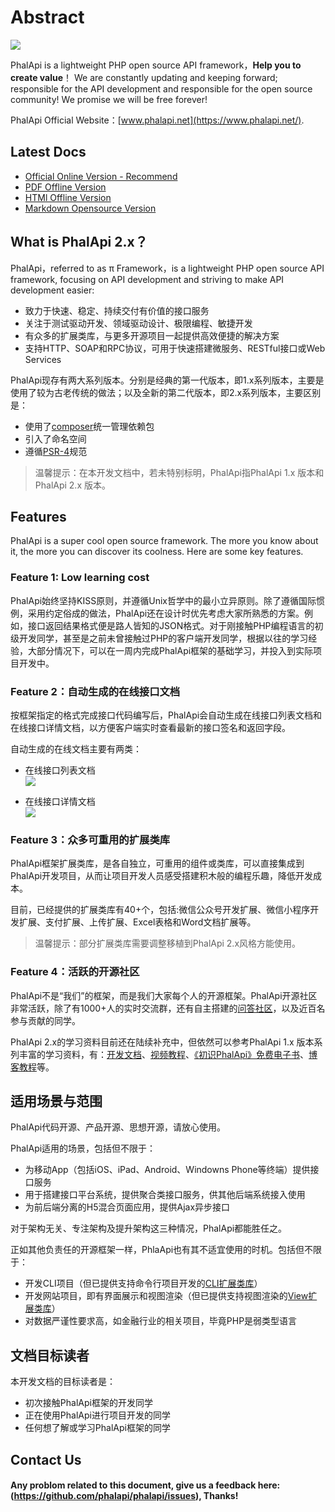 # Abstract

![](https://camo.githubusercontent.com/41579d7d1278396ffdae4e1e37cba7aea8422c4a/687474703a2f2f776562746f6f6c732e71696e6975646e2e636f6d2f6d61737465722d4c4f474f2d32303135303431305f35302e6a7067)

PhalApi is a lightweight PHP open source API framework，**Help you to create value**！
We are constantly updating and keeping forward; responsible for the API development and responsible for the open source community! 
We promise we will be free forever!

PhalApi Official Website：[www.phalapi.net](https://www.phalapi.net/).

## Latest Docs

 + [Official Online Version - Recommend](http://docs.phalapi.net/#/v2.0/tutorial)
 + [PDF Offline Version](http://docs.phalapi.net/html/PhalApi-2x-release.pdf)
 + [HTMl Offline Version](http://docs.phalapi.net/html/PhalApi-2x-release.html)
 + [Markdown Opensource Version](https://gitee.com/dogstar/phalapi-wiki)

## What is PhalApi 2.x？

PhalApi，referred to as π Framework，is a lightweight PHP open source API framework, focusing on API development and striving to make API development easier:

 + 致力于快速、稳定、持续交付有价值的接口服务
 + 关注于测试驱动开发、领域驱动设计、极限编程、敏捷开发
 + 有众多的扩展类库，与更多开源项目一起提供高效便捷的解决方案
 + 支持HTTP、SOAP和RPC协议，可用于快速搭建微服务、RESTful接口或Web Services

PhalApi现存有两大系列版本。分别是经典的第一代版本，即1.x系列版本，主要是使用了较为古老传统的做法；以及全新的第二代版本，即2.x系列版本，主要区别是：  

 + 使用了[composer](https://getcomposer.org/)统一管理依赖包
 + 引入了命名空间
 + 遵循[PSR-4](http://www.php-fig.org/)规范

> 温馨提示：在本开发文档中，若未特别标明，PhalApi指PhalApi 1.x 版本和PhalApi 2.x 版本。

## Features

PhalApi is a super cool open source framework. The more you know about it, the more you can discover its coolness. Here are some key features.

### Feature 1: Low learning cost

PhalApi始终坚持KISS原则，并遵循Unix哲学中的最小立异原则。除了遵循国际惯例，采用约定俗成的做法，PhalApi还在设计时优先考虑大家所熟悉的方案。例如，接口返回结果格式便是路人皆知的JSON格式。对于刚接触PHP编程语言的初级开发同学，甚至是之前未曾接触过PHP的客户端开发同学，根据以往的学习经验，大部分情况下，可以在一周内完成PhalApi框架的基础学习，并投入到实际项目开发中。  

### Feature 2：自动生成的在线接口文档  

按框架指定的格式完成接口代码编写后，PhalApi会自动生成在线接口列表文档和在线接口详情文档，以方便客户端实时查看最新的接口签名和返回字段。  

自动生成的在线文档主要有两类：  

 + 在线接口列表文档  
 ![](http://cdn7.phalapi.net/20170701174008_d80a8df4f918dc063163a9d730ceaf32)

 + 在线接口详情文档  
 ![](http://cdn7.phalapi.net/20170701174325_f69dd605f2b1dd177089323f1f5a798e)

### Feature 3：众多可重用的扩展类库  

PhalApi框架扩展类库，是各自独立，可重用的组件或类库，可以直接集成到PhalApi开发项目，从而让项目开发人员感受搭建积木般的编程乐趣，降低开发成本。  

目前，已经提供的扩展类库有40+个，包括:微信公众号开发扩展、微信小程序开发扩展、支付扩展、上传扩展、Excel表格和Word文档扩展等。  

> 温馨提示：部分扩展类库需要调整移植到PhalApi 2.x风格方能使用。

### Feature 4：活跃的开源社区  

PhalApi不是“我们”的框架，而是我们大家每个人的开源框架。PhalApi开源社区非常活跃，除了有1000+人的实时交流群，还有自主搭建的[问答社区](http://qa.phalapi.net/)，以及近百名参与贡献的同学。  

PhalApi 2.x的学习资料目前还在陆续补充中，但依然可以参考PhalApi 1.x 版本系列丰富的学习资料，有：[开发文档](https://www.phalapi.net/wikis/)、[视频教程](https://www.phalapi.net/wikis/8-1.html)、[《初识PhalApi》免费电子书](http://www.ituring.com.cn/book/2405)、[博客教程](https://my.oschina.net/wenzhenxi/blog?catalog=3363506)等。  

## 适用场景与范围  

PhalApi代码开源、产品开源、思想开源，请放心使用。  

PhalApi适用的场景，包括但不限于：  

 + 为移动App（包括iOS、iPad、Android、Windowns Phone等终端）提供接口服务  
 + 用于搭建接口平台系统，提供聚合类接口服务，供其他后端系统接入使用  
 + 为前后端分离的H5混合页面应用，提供Ajax异步接口

对于架构无关、专注架构及提升架构这三种情况，PhalApi都能胜任之。  

正如其他负责任的开源框架一样，PhlaApi也有其不适宜使用的时机。包括但不限于：  

 + 开发CLI项目（但已提供支持命令行项目开发的[CLI扩展类库](http://git.oschina.net/dogstar/PhalApi-Library/tree/master/CLI)）
 + 开发网站项目，即有界面展示和视图渲染（但已提供支持视图渲染的[View扩展类库](http://git.oschina.net/dogstar/PhalApi-Library/tree/master/View)）
 + 对数据严谨性要求高，如金融行业的相关项目，毕竟PHP是弱类型语言

## 文档目标读者  

本开发文档的目标读者是：  

 + 初次接触PhalApi框架的开发同学
 + 正在使用PhalApi进行项目开发的同学
 + 任何想了解或学习PhalApi框架的同学

## Contact Us 

#### Any problom related to this document, give us a feedback here: (https://github.com/phalapi/phalapi/issues), Thanks!
